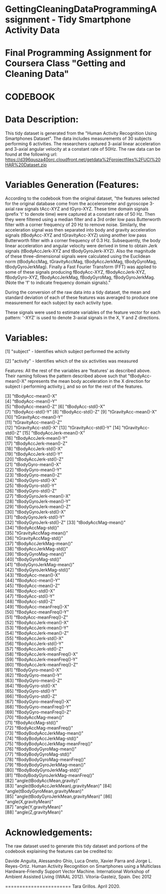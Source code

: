 # GettingCleaningDataProgrammingAssignment - Tidy Smartphone Activity Data
# Final Programming Assignment for Coursera Class "Getting and Cleaning Data"

# CODEBOOK

Data Description:
=================
This tidy dataset is generated from the "Human Activity Recognition Using Smartphones Dataset". The data includes measurements of 30 subjects performing 6 activities. The researchers captured 3-axial linear acceleration and 3-axial angular velocity at a constant rate of 50Hz. The raw data can be found at the following url: https://d396qusza40orc.cloudfront.net/getdata%2Fprojectfiles%2FUCI%20HAR%20Dataset.zip

Variables Generation (Features:
=================
According to the codebook from the original dataset, "the features selected for the original database come from the accelerometer and gyroscope 3-axial raw signals tAcc-XYZ and tGyro-XYZ. These time domain signals (prefix 't' to denote time) were captured at a constant rate of 50 Hz. Then they were filtered using a median filter and a 3rd order low pass Butterworth filter with a corner frequency of 20 Hz to remove noise. Similarly, the acceleration signal was then separated into body and gravity acceleration signals (tBodyAcc-XYZ and tGravityAcc-XYZ) using another low pass Butterworth filter with a corner frequency of 0.3 Hz. Subsequently, the body linear acceleration and angular velocity were derived in time to obtain Jerk signals (tBodyAccJerk-XYZ and tBodyGyroJerk-XYZ). Also the magnitude of these three-dimensional signals were calculated using the Euclidean norm (tBodyAccMag, tGravityAccMag, tBodyAccJerkMag, tBodyGyroMag, tBodyGyroJerkMag). Finally a Fast Fourier Transform (FFT) was applied to some of these signals producing fBodyAcc-XYZ, fBodyAccJerk-XYZ, fBodyGyro-XYZ, fBodyAccJerkMag, fBodyGyroMag, fBodyGyroJerkMag. (Note the 'f' to indicate frequency domain signals)."

During the conversion of the raw data into a tidy dataset, the mean and standard deviation of each of these features was averaged to produce one measurement for each subject by each activity type. 

These signals were used to estimate variables of the feature vector for each pattern: '-XYZ' is used to denote 3-axial signals in the X, Y and Z directions.


Variables:
=================
 [1] "subject" - Identifies which subject performed the activity

 [2] "activity" - Identifies which of the six activities was measured

Features: All the rest of the variables are 'features' as described above. Their naming follows the pattern described above such that "tBodyAcc-mean()-X" represents the mean body acceleration in the X direction for subject i performing activity j, and so on for the rest of the features.

 [3] "tBodyAcc-mean()-X"   
 [4] "tBodyAcc-mean()-Y"              
 [5] "tBodyAcc-mean()-Z" 
 [6] "tBodyAcc-std()-X"  
 [7] "tBodyAcc-std()-Y" 
 [8] "tBodyAcc-std()-Z" 
 [9] "tGravityAcc-mean()-X"      
[10] "tGravityAcc-mean()-Y"      
[11] "tGravityAcc-mean()-Z"     
[12] "tGravityAcc-std()-X" 
[13] "tGravityAcc-std()-Y" 
[14] "tGravityAcc-std()-Z" 
[15] "tBodyAccJerk-mean()-X"               
[16] "tBodyAccJerk-mean()-Y"               
[17] "tBodyAccJerk-mean()-Z"  
[18] "tBodyAccJerk-std()-X"                
[19] "tBodyAccJerk-std()-Y"                
[20] "tBodyAccJerk-std()-Z"                
[21] "tBodyGyro-mean()-X"                  
[22] "tBodyGyro-mean()-Y"                  
[23] "tBodyGyro-mean()-Z"                  
[24] "tBodyGyro-std()-X"                   
[25] "tBodyGyro-std()-Y"                   
[26] "tBodyGyro-std()-Z"                   
[27] "tBodyGyroJerk-mean()-X"              
[28] "tBodyGyroJerk-mean()-Y"              
[29] "tBodyGyroJerk-mean()-Z"              
[30] "tBodyGyroJerk-std()-X"               
[31] "tBodyGyroJerk-std()-Y"               
[32] "tBodyGyroJerk-std()-Z" 
[33] "tBodyAccMag-mean()"                  
[34] "tBodyAccMag-std()"                   
[35] "tGravityAccMag-mean()"               
[36] "tGravityAccMag-std()"                
[37] "tBodyAccJerkMag-mean()"              
[38] "tBodyAccJerkMag-std()"               
[39] "tBodyGyroMag-mean()"                 
[40] "tBodyGyroMag-std()"                  
[41] "tBodyGyroJerkMag-mean()"             
[42] "tBodyGyroJerkMag-std()"              
[43] "fBodyAcc-mean()-X"                   
[44] "fBodyAcc-mean()-Y"                   
[45] "fBodyAcc-mean()-Z"                   
[46] "fBodyAcc-std()-X"                    
[47] "fBodyAcc-std()-Y"                    
[48] "fBodyAcc-std()-Z"                    
[49] "fBodyAcc-meanFreq()-X"               
[50] "fBodyAcc-meanFreq()-Y"               
[51] "fBodyAcc-meanFreq()-Z"               
[52] "fBodyAccJerk-mean()-X"               
[53] "fBodyAccJerk-mean()-Y"               
[54] "fBodyAccJerk-mean()-Z"               
[55] "fBodyAccJerk-std()-X"                
[56] "fBodyAccJerk-std()-Y"                
[57] "fBodyAccJerk-std()-Z"                
[58] "fBodyAccJerk-meanFreq()-X"           
[59] "fBodyAccJerk-meanFreq()-Y"           
[60] "fBodyAccJerk-meanFreq()-Z"           
[61] "fBodyGyro-mean()-X"                  
[62] "fBodyGyro-mean()-Y"                  
[63] "fBodyGyro-mean()-Z"                  
[64] "fBodyGyro-std()-X"                   
[65] "fBodyGyro-std()-Y"                   
[66] "fBodyGyro-std()-Z"                   
[67] "fBodyGyro-meanFreq()-X"              
[68] "fBodyGyro-meanFreq()-Y"              
[69] "fBodyGyro-meanFreq()-Z"              
[70] "fBodyAccMag-mean()"                  
[71] "fBodyAccMag-std()"                   
[72] "fBodyAccMag-meanFreq()"              
[73] "fBodyBodyAccJerkMag-mean()"          
[74] "fBodyBodyAccJerkMag-std()"           
[75] "fBodyBodyAccJerkMag-meanFreq()"      
[76] "fBodyBodyGyroMag-mean()"             
[77] "fBodyBodyGyroMag-std()"              
[78] "fBodyBodyGyroMag-meanFreq()"         
[79] "fBodyBodyGyroJerkMag-mean()"         
[80] "fBodyBodyGyroJerkMag-std()"          
[81] "fBodyBodyGyroJerkMag-meanFreq()"     
[82] "angle(tBodyAccMean,gravity)"         
[83] "angle(tBodyAccJerkMean),gravityMean)"
[84] "angle(tBodyGyroMean,gravityMean)"    
[85] "angle(tBodyGyroJerkMean,gravityMean)"
[86] "angle(X,gravityMean)"                
[87] "angle(Y,gravityMean)"                
[88] "angle(Z,gravityMean)"



Acknowledgements:
=================
The raw dataset used to generate this tidy dataset and portions of the codebook explaining the features can be credited to: 

Davide Anguita, Alessandro Ghio, Luca Oneto, Xavier Parra and Jorge L. Reyes-Ortiz. Human Activity Recognition on Smartphones using a Multiclass Hardware-Friendly Support Vector Machine. International Workshop of Ambient Assisted Living (IWAAL 2012). Vitoria-Gasteiz, Spain. Dec 2012

=======================
Tara Grillos. April 2020.